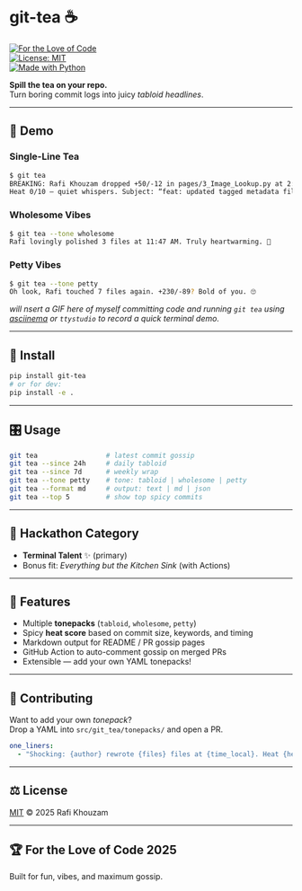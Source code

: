 
# git-tea ☕  

[![For the Love of Code](https://img.shields.io/badge/hackathon-ForTheLoveOfCode-ff69b4?logo=github)](https://gh.io/ftloc)  
[![License: MIT](https://img.shields.io/badge/License-MIT-green.svg)](LICENSE)  
[![Made with Python](https://img.shields.io/badge/Made%20with-Python-blue?logo=python)](https://www.python.org/)  

**Spill the tea on your repo.**  
Turn boring commit logs into juicy *tabloid headlines*.  

---

## 🍵 Demo  

### Single-Line Tea
```bash
$ git tea
BREAKING: Rafi Khouzam dropped +50/-12 in pages/3_Image_Lookup.py at 2:32 PM.  
Heat 0/10 — quiet whispers. Subject: “feat: updated tagged metadata file after second rerun”
```

### Wholesome Vibes
```bash
$ git tea --tone wholesome
Rafi lovingly polished 3 files at 11:47 AM. Truly heartwarming. 💖
```

### Petty Vibes
```bash
$ git tea --tone petty
Oh look, Rafi touched 7 files again. +230/-89? Bold of you. 🙄
```

*will nsert a GIF here of myself committing code and running `git tea` using [asciinema](https://asciinema.org/) or `ttystudio` to record a quick terminal demo.*

---

## 🚀 Install  

```bash
pip install git-tea
# or for dev:
pip install -e .
```

---

## 🎛 Usage  

```bash
git tea                 # latest commit gossip
git tea --since 24h     # daily tabloid
git tea --since 7d      # weekly wrap
git tea --tone petty    # tone: tabloid | wholesome | petty
git tea --format md     # output: text | md | json
git tea --top 5         # show top spicy commits
```

---

## 🌈 Hackathon Category  
- **Terminal Talent** ✨ (primary)  
- Bonus fit: *Everything but the Kitchen Sink* (with Actions)  

---

## 🧩 Features  
- Multiple **tonepacks** (`tabloid`, `wholesome`, `petty`)  
- Spicy **heat score** based on commit size, keywords, and timing  
- Markdown output for README / PR gossip pages  
- GitHub Action to auto-comment gossip on merged PRs  
- Extensible — add your own YAML tonepacks!  

---

## 🤝 Contributing  
Want to add your own *tonepack*?  
Drop a YAML into `src/git_tea/tonepacks/` and open a PR.  

```yaml
one_liners:
  - "Shocking: {author} rewrote {files} files at {time_local}. Heat {heat}/10."
```

---

## ⚖️ License  
[MIT](LICENSE) © 2025 Rafi Khouzam  

---

## 🏆 For the Love of Code 2025  
Built for fun, vibes, and maximum gossip.  

